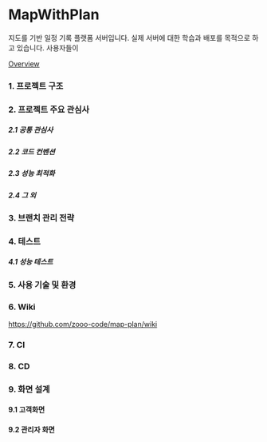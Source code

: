 MapWithPlan
===========
지도를 기반 일정 기록 플랫폼 서버입니다. 실제 서버에 대한 학습과 배포를 목적으로 하고 있습니다.
사용자들이 

[Overview](https://ovenapp.io/project/igQ9zwNX8hZeELH4pUkpYjcAqXwPrMgd#GcTOg)

### 1. 프로젝트 구조


### 2. 프로젝트 주요 관심사

##### 2.1 공통 관심사
	
##### 2.2 코드 컨벤션
	
##### 2.3 성능 최적화
	
##### 2.4 그 외


### 3. 브랜치 관리 전략


### 4. 테스트

##### 4.1 성능 테스트

### 5. 사용 기술 및 환경


### 6. Wiki
https://github.com/zooo-code/map-plan/wiki

### 7. CI

### 8. CD


### 9. 화면 설계

#### 9.1 고객화면
#### 9.2 관리자 화면 

